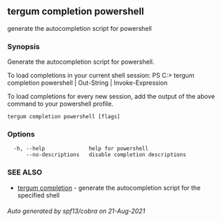## tergum completion powershell

generate the autocompletion script for powershell

### Synopsis


Generate the autocompletion script for powershell.

To load completions in your current shell session:
PS C:\> tergum completion powershell | Out-String | Invoke-Expression

To load completions for every new session, add the output of the above command
to your powershell profile.


```
tergum completion powershell [flags]
```

### Options

```
  -h, --help              help for powershell
      --no-descriptions   disable completion descriptions
```

### SEE ALSO

* [tergum completion](tergum_completion.md)	 - generate the autocompletion script for the specified shell

###### Auto generated by spf13/cobra on 21-Aug-2021
